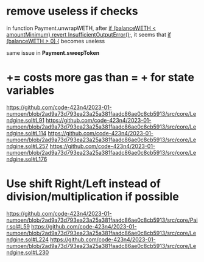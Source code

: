 # remove useless if checks
in function Payment.unwrapWETH, after [if (balanceWETH < amountMinimum) revert InsufficientOutputError();](https://github.com/code-423n4/2023-01-numoen/blob/2ad9a73d793ea23a25a381faadc86ae0c8cb5913/src/periphery/Payment.sol#L27), it seems that [if (balanceWETH > 0) {](https://github.com/code-423n4/2023-01-numoen/blob/2ad9a73d793ea23a25a381faadc86ae0c8cb5913/src/periphery/Payment.sol#L27) becomes useless

same issue in __Payment.sweepToken__

# <x> += <y> costs more gas than <x> = <x> + <y> for state variables

https://github.com/code-423n4/2023-01-numoen/blob/2ad9a73d793ea23a25a381faadc86ae0c8cb5913/src/core/Lendgine.sol#L91
https://github.com/code-423n4/2023-01-numoen/blob/2ad9a73d793ea23a25a381faadc86ae0c8cb5913/src/core/Lendgine.sol#L114
https://github.com/code-423n4/2023-01-numoen/blob/2ad9a73d793ea23a25a381faadc86ae0c8cb5913/src/core/Lendgine.sol#L257
https://github.com/code-423n4/2023-01-numoen/blob/2ad9a73d793ea23a25a381faadc86ae0c8cb5913/src/core/Lendgine.sol#L176

# Use shift Right/Left instead of division/multiplication  if possible
https://github.com/code-423n4/2023-01-numoen/blob/2ad9a73d793ea23a25a381faadc86ae0c8cb5913/src/core/Pair.sol#L59
https://github.com/code-423n4/2023-01-numoen/blob/2ad9a73d793ea23a25a381faadc86ae0c8cb5913/src/core/Lendgine.sol#L224
https://github.com/code-423n4/2023-01-numoen/blob/2ad9a73d793ea23a25a381faadc86ae0c8cb5913/src/core/Lendgine.sol#L230
